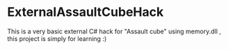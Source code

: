 # ExternalAssaultCubeHack
This is a very basic external C# hack for "Assault cube" using memory.dll , this project is simply for learning :)

